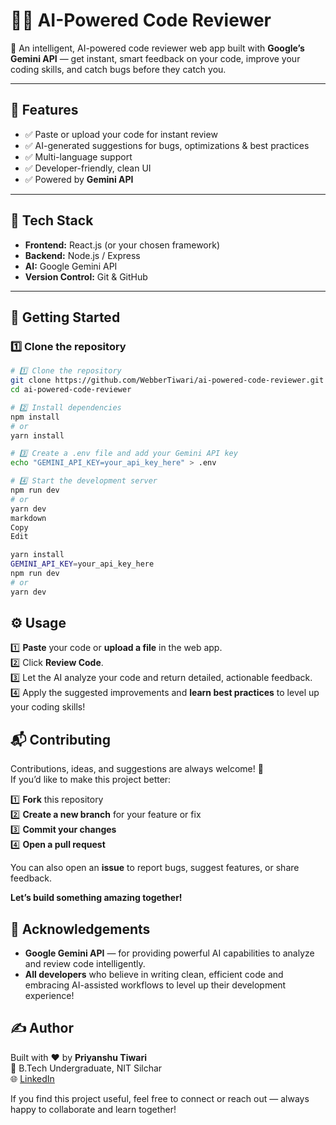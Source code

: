 # 🧑‍💻 AI-Powered Code Reviewer

🚀 An intelligent, AI-powered code reviewer web app built with **Google’s Gemini API** — get instant, smart feedback on your code, improve your coding skills, and catch bugs before they catch you.

---

## 📌 Features

- ✅ Paste or upload your code for instant review
- ✅ AI-generated suggestions for bugs, optimizations & best practices
- ✅ Multi-language support
- ✅ Developer-friendly, clean UI
- ✅ Powered by **Gemini API**

---

## 🧩 Tech Stack

- **Frontend:** React.js (or your chosen framework)
- **Backend:** Node.js / Express
- **AI:** Google Gemini API
- **Version Control:** Git & GitHub

---

## 🚀 Getting Started

### 1️⃣ Clone the repository


```bash
# 1️⃣ Clone the repository
git clone https://github.com/WebberTiwari/ai-powered-code-reviewer.git
cd ai-powered-code-reviewer

# 2️⃣ Install dependencies
npm install
# or
yarn install

# 3️⃣ Create a .env file and add your Gemini API key
echo "GEMINI_API_KEY=your_api_key_here" > .env

# 4️⃣ Start the development server
npm run dev
# or
yarn dev
markdown
Copy
Edit

yarn install
GEMINI_API_KEY=your_api_key_here
npm run dev
# or
yarn dev


```


## ⚙️ Usage

1️⃣ **Paste** your code or **upload a file** in the web app.  
2️⃣ Click **Review Code**.  
3️⃣ Let the AI analyze your code and return detailed, actionable feedback.  
4️⃣ Apply the suggested improvements and **learn best practices** to level up your coding skills!


## 📬 Contributing

Contributions, ideas, and suggestions are always welcome! 🚀  
If you’d like to make this project better:  

1️⃣ **Fork** this repository  
2️⃣ **Create a new branch** for your feature or fix  
3️⃣ **Commit your changes**  
4️⃣ **Open a pull request**  

You can also open an **issue** to report bugs, suggest features, or share feedback.  

**Let’s build something amazing together!**

## 🙌 Acknowledgements

- **Google Gemini API** — for providing powerful AI capabilities to analyze and review code intelligently.
- **All developers** who believe in writing clean, efficient code and embracing AI-assisted workflows to level up their development experience!

## ✍️ Author

Built with ❤️ by **Priyanshu Tiwari**  
📌 B.Tech Undergraduate, NIT Silchar  
🌐 [LinkedIn](https://www.linkedin.com/in/priyanshutiwari80/)  

If you find this project useful, feel free to connect or reach out — always happy to collaborate and learn together!
